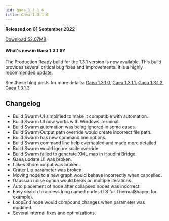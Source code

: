 ```yaml
---
uid: gaea_1_3_1_6
title: Gaea 1.3.1.6
---
```



**Released on 01 September 2022**

<a href="https://get.gaea.app/Release/Gaea-1.3.1.6.exe">Download 52.07MB</a> <br>


<div class="release-note">

#### What's new in Gaea 1.3.1.6?

The Production Ready build for the 1.3.1 version is now available. This build provides several critical bug fixes and improvements. It is a highly recommended update.

See these blog posts for more details: [Gaea 1.3.1.0](https://blog.quadspinner.com/gaea-1-3-1-0-bleeding-edge/), [Gaea 1.3.1.1](https://blog.quadspinner.com/gaea-1-3-1-1-bleeding-edge/), [Gaea 1.3.1.2](https://blog.quadspinner.com/gaea-1-3-1-2-bleeding-edge/), [Gaea 1.3.1.3](https://blog.quadspinner.com/gaea-1-3-1-3-bleeding-edge/)

## Changelog

- Build Swarm UI simplified to make it compatible with automation.
- Build Swarm UI now works with Windows Terminal.
- Build Swarm automation was being ignored in some cases.
- Build Swarm Output path override would create incorrect file path.
- Build Swarm has new command line options.
- Build Swarm command line help overhauled and made more detailed.
- Build Swarm would ignore scale override.
- Build Swarm failed to generate XML map in Houdini Bridge.
- Gaea update UI was broken.
- Lakes Shore output was broken.
- Crater Lip parameter was broken.
- Moving node to a new graph would behave incorrectly when cancelled.
- Gaussian noise option would break on multiple iterations.
- Auto placement of node after collapsed nodes was incorrect.
- Easy search to access long named nodes (TS for ThermalShaper, for example).
- LoopEnd node would compound changes when parameter was modified.
- Several internal fixes and optimizations.
</div>
